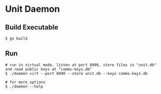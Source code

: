 # Unit Daemon
## Build Executable
```
$ go build
```

## Run
```
# run in virtual mode, listen at port 8090, store files in "unit.db" and read public keys at "comms-keys.db"
$ ./daemon virt --port 8090 --store unit.db --keys comms-keys.db

# for more options
$ ./daemon --help
```
